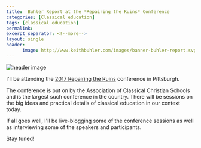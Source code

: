 ```yaml
---
title:  Buhler Report at the *Repairing the Ruins* Conference
categories: [Classical education]
tags: [classical education]
permalink: 
excerpt_separator: <!--more-->
layout: single
header:
      image: http://www.keithbuhler.com/images/banner-buhler-report.svg
---
```


![header image](http://2017.repairingtheruins.org/wp-content/uploads/2016/11/slider_pittsburgh_new-1170x400.jpg)

I'll be attending the [2017 Repairing the Ruins](http://2017.repairingtheruins.org/) conference in Pittsburgh. 

The conference is put on by the Association of Classical Christian Schools and is the largest such conference in the country. There will be sessions on the big ideas and practical details of classical education in our context today.

If all goes well, I'll be live-blogging some of the conference sessions as well as interviewing some of the speakers and participants. 

Stay tuned!



<!--more-->